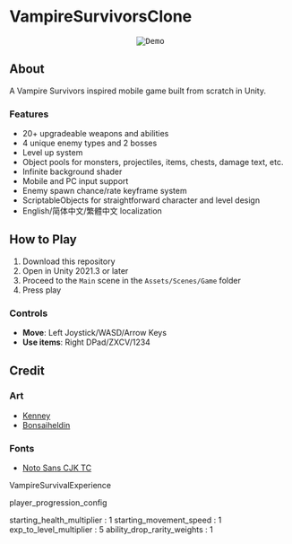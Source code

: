 # VampireSurvivorsClone
<p align="center">
  <kbd>
    <img src="https://github.com/matthiasbroske/VampireSurvivorsClone/assets/82914350/03974781-70b2-45ed-bbd6-7148efcebbd7" alt="Demo"/>
  </kbd>
</p>

## About
A Vampire Survivors inspired mobile game built from scratch in Unity.

### Features
- 20+ upgradeable weapons and abilities
- 4 unique enemy types and 2 bosses
- Level up system
- Object pools for monsters, projectiles, items, chests, damage text, etc.
- Infinite background shader
- Mobile and PC input support
- Enemy spawn chance/rate keyframe system
- ScriptableObjects for straightforward character and level design
- English/简体中文/繁體中文 localization

## How to Play
1. Download this repository
2. Open in Unity 2021.3 or later
3. Proceed to the `Main` scene in the `Assets/Scenes/Game` folder
4. Press play

### Controls
- **Move**: Left Joystick/WASD/Arrow Keys
- **Use items**: Right DPad/ZXCV/1234

## Credit
### Art
- [Kenney](https://www.kenney.nl/assets)
- [Bonsaiheldin](https://opengameart.org/content/gold-treasure-icons-16x16)
### Fonts
- [Noto Sans CJK TC](https://fonts.google.com/noto/specimen/Noto+Sans+TC/about)


VampireSurvivalExperience

player_progression_config

starting_health_multiplier : 1
starting_movement_speed : 1
exp_to_level_multiplier : 5
ability_drop_rarity_weights : 1